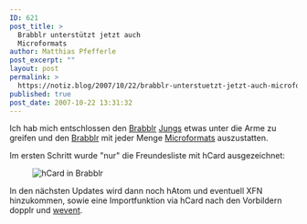 ```yaml
---
ID: 621
post_title: >
  Brabblr unterstützt jetzt auch
  Microformats
author: Matthias Pfefferle
post_excerpt: ""
layout: post
permalink: >
  https://notiz.blog/2007/10/22/brabblr-unterstuetzt-jetzt-auch-microformats/
published: true
post_date: 2007-10-22 13:31:32
---
```

<!-- wp:paragraph -->
<p>Ich hab mich entschlossen den <a href="http://cordobo.com/">Brabblr</a> <a href="http://standart-tolleranz-maschiene.de/">Jungs</a> etwas unter die Arme zu greifen und den <a href="http://www.brabblr.com">Brabblr</a> mit jeder Menge <a href="http://microformats.org/wiki/">Microformats</a> auszustatten.</p>
<!-- /wp:paragraph -->

<!-- wp:paragraph -->
<p>Im ersten Schritt wurde "nur" die Freundesliste mit hCard ausgezeichnet:</p>
<!-- /wp:paragraph -->

<!-- wp:image {"align":"center"} -->
<figure class="wp-block-image aligncenter"><img src="https://notiz.blog/wp-content/uploads/2007/10/hbrabblr.jpg" alt="hCard in Brabblr" /></figure>
<!-- /wp:image -->

<!-- wp:paragraph -->
<p>In den nächsten Updates wird dann noch hAtom und eventuell XFN hinzukommen, sowie eine Importfunktion via hCard nach den Vorbildern dopplr und <a href="https://notiz.blog/2007/07/15/mit-wevent-freundeslisten-importieren/">wevent</a>.</p>
<!-- /wp:paragraph -->